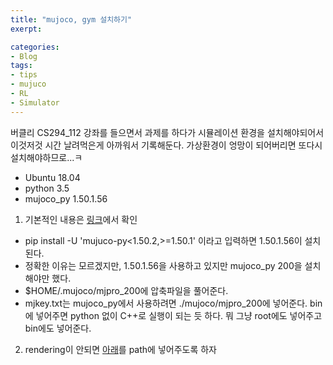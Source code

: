 ```yaml
---
title: "mujoco, gym 설치하기"
exerpt: 

categories:
- Blog
tags:
- tips
- mujuco
- RL
- Simulator
---
```




버클리 CS294_112 강좌를 들으면서 과제를 하다가 시뮬레이션 환경을 설치해야되어서 이것저것 시간 날려먹은게 아까워서 기록해둔다. 가상환경이 엉망이 되어버리면 또다시 설치해야하므로...ㅋ



* Ubuntu 18.04
* python 3.5
* mujoco_py 1.50.1.56



1.  기본적인 내용은 [링크](https://github.com/reinforcement-learning-kr/pg_travel/wiki/Installing-Mujoco-py-on-Linux)에서 확인
   * pip install -U 'mujuco-py<1.50.2,>=1.50.1' 이라고 입력하면 1.50.1.56이 설치된다.
   * 정확한 이유는 모르겠지만, 1.50.1.56을 사용하고 있지만 mujoco_py 200을 설치해야만 했다.
   * $HOME/.mujoco/mjpro_200에 압축파일을 풀어준다.
   * mjkey.txt는 mujoco_py에서 사용하려면 ./mujoco/mjpro_200에 넣어준다. bin에 넣어주면 python 없이 C++로 실행이 되는 듯 하다. 뭐 그냥 root에도 넣어주고 bin에도 넣어준다.
   
   
2. rendering이 안되면 [아래](https://github.com/openai/mujoco-py/issues/268)를 path에 넣어주도록 하자
   










